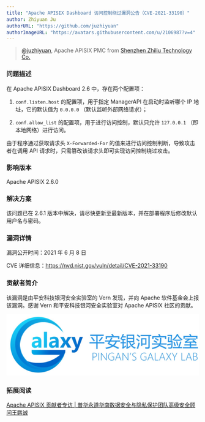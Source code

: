 ```yaml
---
title: "Apache APISIX Dashboard 访问控制绕过漏洞公告（CVE-2021-33190）"
author: Zhiyuan Ju
authorURL: "https://github.com/juzhiyuan"
authorImageURL: "https://avatars.githubusercontent.com/u/2106987?v=4"
---
```

> [@juzhiyuan](https://github.com/juzhiyuan), Apache APISIX PMC from [Shenzhen Zhiliu Technology Co.](https://www.apiseven.com/)
>
<!--truncate-->
### 问题描述

在 Apache APISIX Dashboard 2.6 中，存在两个配置项：

1. `conf.listen.host` 的配置项，用于指定 ManagerAPI 在启动时监听哪个 IP 地址，它的默认值为 `0.0.0.0` （默认监听外部网络请求）；

2. `conf.allow_list` 的配置项，用于进行访问控制，默认只允许 `127.0.0.1` （即本地网络）进行访问。

由于程序通过获取请求头 `X-Forwarded-For` 的值来进行访问控制判断，导致攻击者在调用 API 请求时，只需篡改该请求头即可实现访问控制绕过攻击。

### 影响版本

Apache APISIX 2.6.0

### 解决方案

该问题已在 2.6.1 版本中解决，请尽快更新至最新版本，并在部署程序后修改默认用户名与密码。

### 漏洞详情

漏洞公开时间：2021 年 6 月 8 日

CVE 详细信息：https://nvd.nist.gov/vuln/detail/CVE-2021-33190

### 贡献者简介

该漏洞是由平安科技银河安全实验室的 Vern 发现，并向 Apache 软件基金会上报该漏洞。感谢 Vern 和平安科技银河安全实验室对 Apache APISIX 社区的贡献。

![2021-06-17-1](../static/img/blog_img/2021-06-17-1.jpeg)

### 拓展阅读

[Apache APISIX 贡献者专访 | 普华永道华南数据安全与隐私保护团队高级安全顾问王鹏诚](./2021-01-11-interview-Apache-APISIX-contributor-Wang-Pengcheng-Senior-Security-Advisor-of-PwC-South-China-Data-Security-and-Privacy-Protection-Team.md)
